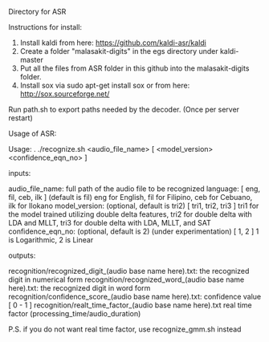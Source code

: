 Directory for ASR

Instructions for install:

1. Install kaldi from here: https://github.com/kaldi-asr/kaldi
2. Create a folder "malasakit-digits" in the egs directory under kaldi-master
3. Put all the files from ASR folder in this github into the malasakit-digits folder.
4. Install sox via sudo apt-get install sox or from here: http://sox.sourceforge.net/

Run path.sh to export paths needed by the decoder. (Once per server restart)

Usage of ASR:

Usage: . ./recognize.sh <audio_file_name> <language> [ <model_version> <confidence_eqn_no> ]

inputs:

audio_file_name: 	full path of the audio file to be recognized
language: 		[ eng, fil, ceb, ilk ] (default is fil) eng for English, fil for Filipino, ceb for Cebuano, ilk for Ilokano
model_version:		(optional, default is tri2) [ tri1, tri2, tri3 ] tri1 for the model trained utilizing double delta features, tri2 for 				double delta with LDA and MLLT, tri3 for double delta with LDA, MLLT, and SAT
confidence_eqn_no:    	(optional, default is 2) (under experimentation) [ 1, 2 ] 1 is Logarithmic, 2 is Linear

outputs:

recognition/recognized_digit_(audio base name here).txt:	the recognized digit in numerical form
recognition/recognized_word_(audio base name here).txt:		the recognized digit in word form
recognition/confidence_score_(audio base name here).txt:	confidence value [ 0 - 1 ]
recognition/realt_time_factor_(audio base name here).txt	real time factor (processing_time/audio_duration)

P.S. if you do not want real time factor, use recognize_gmm.sh instead

